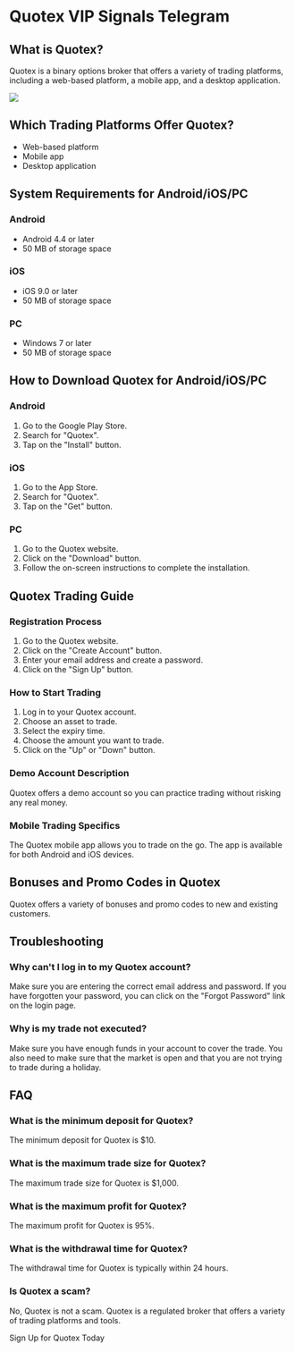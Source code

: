 # Quotex VIP Signals Telegram

## What is Quotex?

Quotex is a binary options broker that offers a variety of trading
platforms, including a web-based platform, a mobile app, and a desktop
application.

[![](https://static.quotex.io/files/8_en/300_250.jpg)](https://traff.sbs/brokerqxsignupf)

## Which Trading Platforms Offer Quotex?

-   Web-based platform
-   Mobile app
-   Desktop application

## System Requirements for Android/iOS/PC

### Android

-   Android 4.4 or later
-   50 MB of storage space

### iOS

-   iOS 9.0 or later
-   50 MB of storage space

### PC

-   Windows 7 or later
-   50 MB of storage space

## How to Download Quotex for Android/iOS/PC

### Android

1.  Go to the Google Play Store.
2.  Search for "Quotex".
3.  Tap on the "Install" button.

### iOS

1.  Go to the App Store.
2.  Search for "Quotex".
3.  Tap on the "Get" button.

### PC

1.  Go to the Quotex website.
2.  Click on the "Download" button.
3.  Follow the on-screen instructions to complete the installation.

## Quotex Trading Guide

### Registration Process

1.  Go to the Quotex website.
2.  Click on the "Create Account" button.
3.  Enter your email address and create a password.
4.  Click on the "Sign Up" button.

### How to Start Trading

1.  Log in to your Quotex account.
2.  Choose an asset to trade.
3.  Select the expiry time.
4.  Choose the amount you want to trade.
5.  Click on the "Up" or "Down" button.

### Demo Account Description

Quotex offers a demo account so you can practice trading without risking
any real money.

### Mobile Trading Specifics

The Quotex mobile app allows you to trade on the go. The app is
available for both Android and iOS devices.

## Bonuses and Promo Codes in Quotex

Quotex offers a variety of bonuses and promo codes to new and existing
customers.

## Troubleshooting

### Why can\'t I log in to my Quotex account?

Make sure you are entering the correct email address and password. If
you have forgotten your password, you can click on the "Forgot
Password" link on the login page.

### Why is my trade not executed?

Make sure you have enough funds in your account to cover the trade. You
also need to make sure that the market is open and that you are not
trying to trade during a holiday.

## FAQ

### What is the minimum deposit for Quotex?

The minimum deposit for Quotex is \$10.

### What is the maximum trade size for Quotex?

The maximum trade size for Quotex is \$1,000.

### What is the maximum profit for Quotex?

The maximum profit for Quotex is 95%.

### What is the withdrawal time for Quotex?

The withdrawal time for Quotex is typically within 24 hours.

### Is Quotex a scam?

No, Quotex is not a scam. Quotex is a regulated broker that offers a
variety of trading platforms and tools.

Sign Up for Quotex Today

